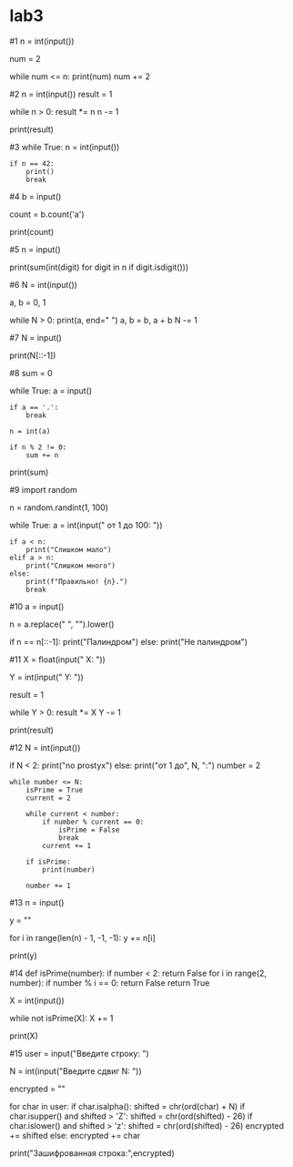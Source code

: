 # lab3
#1
n = int(input())

num = 2  

while num <= n:
    print(num)
    num += 2  

#2
n = int(input())
result = 1

while n > 0:
    result *= n
    n -= 1

print(result)

#3
while True:
    n = int(input())
    
    if n == 42:
        print()
        break

#4
b = input()

count = b.count('a')

print(count)

#5
n = input()

print(sum(int(digit) for digit in n if digit.isdigit()))

#6
N = int(input())

a, b = 0, 1

while N > 0:
    print(a, end=" ")
    a, b = b, a + b
    N -= 1

#7
N = input()

print(N[::-1])


#8
sum = 0

while True:
    a = input()

    if a == '.':
        break

    n = int(a)

    if n % 2 != 0:
        sum += n

print(sum)

#9
import random

n = random.randint(1, 100)

while True:
    a = int(input(" от 1 до 100: "))

    if a < n:
        print("Слишком мало")
    elif a > n:
        print("Слишком много")
    else:
        print(f"Правильно! {n}.")
        break

 #10
a = input()

n = a.replace(" ", "").lower()

if n == n[::-1]:
    print("Палиндром")
else:
    print("Не палиндром")

#11
X = float(input(" X: "))

Y = int(input(" Y: "))

result = 1

while Y > 0:
    result *= X
    Y -= 1

print(result)

#12
N = int(input())

if N < 2:
    print("no prostyx")
else:
    print("от 1 до", N, ":")
    number = 2

    while number <= N:
        isPrime = True
        current = 2

        while current < number:
            if number % current == 0:
                isPrime = False
                break
            current += 1

        if isPrime:
            print(number)

        number += 1

#13
n = input()

y = ""

for i in range(len(n) - 1, -1, -1):
    y += n[i]

print(y)

#14
def isPrime(number):
    if number < 2:
        return False
    for i in range(2, number):
        if number % i == 0:
            return False
    return True

X = int(input())

while not isPrime(X):
    X += 1

print(X)

#15
user = input("Введите строку: ")

N = int(input("Введите сдвиг N: "))

encrypted = ""

for char in user:
    if char.isalpha():
        shifted = chr(ord(char) + N)
        if char.isupper() and shifted > 'Z':
            shifted = chr(ord(shifted) - 26)
        if char.islower() and shifted > 'z':
            shifted = chr(ord(shifted) - 26)
        encrypted += shifted
    else:
        encrypted += char

print("Зашифрованная строка:",encrypted)
